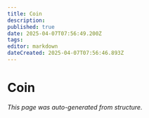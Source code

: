```yaml
---
title: Coin
description: 
published: true
date: 2025-04-07T07:56:49.200Z
tags: 
editor: markdown
dateCreated: 2025-04-07T07:56:46.893Z
---
```


# Coin

*This page was auto-generated from structure.*
